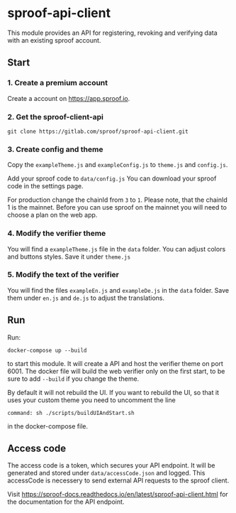 # sproof-api-client

This module provides an API for registering, revoking and verifying data with an existing sproof account.

## Start

### 1. Create a premium account

Create a account on https://app.sproof.io.

### 2. Get the sproof-client-api

``git clone https://gitlab.com/sproof/sproof-api-client.git`` 

### 3. Create config and theme

Copy the ```exampleTheme.js``` and ```exampleConfig.js``` to ```theme.js``` and ```config.js```. 

Add your sproof code to ``data/config.js`` You can download your sproof code in the settings page.

For production change the chainId from ``3`` to ``1``. Please note, that the chainId 1 is the mainnet. Before you can use sproof on the mainnet you will need to choose a plan on the web app.  

### 4. Modify the verifier theme 

You will find a ``exampleTheme.js`` file in the ``data`` folder. You can adjust colors and buttons styles. Save it under ```theme.js```
 

### 5. Modify the text of the verifier

You will find the files ```exampleEn.js``` and ``exampleDe.js`` in the ``data`` folder. Save them under ``en.js`` and ``de.js`` to adjust the translations.



## Run

Run: 

```docker-compose up --build```

to start this module. It will create a API and host the verifier theme on port 6001. The docker file will build the web verifier only on the first start, to be sure to add ``--build`` if you change the theme.
 
 By default it will not rebuild the UI. If you want to rebuild the UI, so that it uses your custom theme you need to uncomment the line 
 
 ```command: sh ./scripts/buildUIAndStart.sh``` 
 
 in the docker-compose file.
 
 

## Access code

The access code is a token, which secures your API endpoint. It will be generated and stored under ```data/accessCode.json``` and logged. This accessCode is necessery to send external API requests to the sproof client. 


Visit https://sproof-docs.readthedocs.io/en/latest/sproof-api-client.html for the documentation for the API endpoint.



